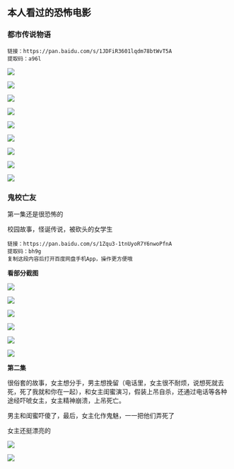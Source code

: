 ## 本人看过的恐怖电影

### 都市传说物语

```shell
链接：https://pan.baidu.com/s/1JDFiR3601lqdm78btWvT5A 
提取码：a96l
```

![](https://github.com/zyl-fun/pic/blob/master/%E9%83%BD%E5%B8%82%E4%BC%A0%E8%AF%B4%E7%89%A9%E8%AF%AD/%E9%83%BD%E5%B8%82%E4%BC%A0%E8%AF%B4%E7%89%A9%E8%AF%AD.Urban-Legend-Story-Hikiko.2007.WTF.mkv_20200628_200944.997.jpg?raw=true)

![](https://github.com/zyl-fun/pic/blob/master/%E9%83%BD%E5%B8%82%E4%BC%A0%E8%AF%B4%E7%89%A9%E8%AF%AD/%E9%83%BD%E5%B8%82%E4%BC%A0%E8%AF%B4%E7%89%A9%E8%AF%AD.Urban-Legend-Story-Hikiko.2007.WTF.mkv_20200628_202323.269.jpg?raw=true)

![](https://github.com/zyl-fun/pic/blob/master/%E9%83%BD%E5%B8%82%E4%BC%A0%E8%AF%B4%E7%89%A9%E8%AF%AD/%E9%83%BD%E5%B8%82%E4%BC%A0%E8%AF%B4%E7%89%A9%E8%AF%AD.Urban-Legend-Story-Hikiko.2007.WTF.mkv_20200628_202349.327.jpg?raw=true)

![](https://github.com/zyl-fun/pic/blob/master/%E9%83%BD%E5%B8%82%E4%BC%A0%E8%AF%B4%E7%89%A9%E8%AF%AD/%E9%83%BD%E5%B8%82%E4%BC%A0%E8%AF%B4%E7%89%A9%E8%AF%AD.Urban-Legend-Story-Hikiko.2007.WTF.mkv_20200628_202410.693.jpg?raw=true)

![](https://github.com/zyl-fun/pic/blob/master/%E9%83%BD%E5%B8%82%E4%BC%A0%E8%AF%B4%E7%89%A9%E8%AF%AD/%E9%83%BD%E5%B8%82%E4%BC%A0%E8%AF%B4%E7%89%A9%E8%AF%AD.Urban-Legend-Story-Hikiko.2007.WTF.mkv_20200628_202446.581.jpg?raw=true)

![](https://github.com/zyl-fun/pic/blob/master/%E9%83%BD%E5%B8%82%E4%BC%A0%E8%AF%B4%E7%89%A9%E8%AF%AD/%E9%83%BD%E5%B8%82%E4%BC%A0%E8%AF%B4%E7%89%A9%E8%AF%AD.Urban-Legend-Story-Hikiko.2007.WTF.mkv_20200628_202505.765.jpg?raw=true)

![](https://github.com/zyl-fun/pic/blob/master/%E9%83%BD%E5%B8%82%E4%BC%A0%E8%AF%B4%E7%89%A9%E8%AF%AD/%E9%83%BD%E5%B8%82%E4%BC%A0%E8%AF%B4%E7%89%A9%E8%AF%AD.Urban-Legend-Story-Hikiko.2007.WTF.mkv_20200628_202530.885.jpg?raw=true)

![](https://github.com/zyl-fun/pic/blob/master/%E9%83%BD%E5%B8%82%E4%BC%A0%E8%AF%B4%E7%89%A9%E8%AF%AD/%E9%83%BD%E5%B8%82%E4%BC%A0%E8%AF%B4%E7%89%A9%E8%AF%AD.Urban-Legend-Story-Hikiko.2007.WTF.mkv_20200628_202541.983.jpg?raw=true)

![](https://github.com/zyl-fun/pic/blob/master/%E9%83%BD%E5%B8%82%E4%BC%A0%E8%AF%B4%E7%89%A9%E8%AF%AD/%E9%83%BD%E5%B8%82%E4%BC%A0%E8%AF%B4%E7%89%A9%E8%AF%AD.Urban-Legend-Story-Hikiko.2007.WTF.mkv_20200628_190728.896.jpg?raw=true)



### 鬼校亡友

第一集还是很恐怖的

校园故事，怪诞传说，被砍头的女学生

```shell
链接：https://pan.baidu.com/s/1Zqu3-1tnUyoR7Y6nwoPfnA 
提取码：bh9g 
复制这段内容后打开百度网盘手机App，操作更方便哦
```

**看部分截图**

![](https://github.com/zyl-fun/pic/blob/master/%E9%AC%BC%E6%A0%A1%E4%BA%A1%E5%8F%8B-1/%E3%80%90BTS%E3%80%91%E3%80%90Aka%20Spook%20School%20EP01%20%E3%80%91.rmvb_20200628_211253.126.jpg?raw=true)

![](https://github.com/zyl-fun/pic/blob/master/%E9%AC%BC%E6%A0%A1%E4%BA%A1%E5%8F%8B-1/%E3%80%90BTS%E3%80%91%E3%80%90Aka%20Spook%20School%20EP01%20%E3%80%91.rmvb_20200628_211304.485.jpg?raw=true)

![](https://github.com/zyl-fun/pic/blob/master/%E9%AC%BC%E6%A0%A1%E4%BA%A1%E5%8F%8B-1/%E3%80%90BTS%E3%80%91%E3%80%90Aka%20Spook%20School%20EP01%20%E3%80%91.rmvb_20200628_225509.396.jpg?raw=true)

![](https://github.com/zyl-fun/pic/blob/master/%E9%AC%BC%E6%A0%A1%E4%BA%A1%E5%8F%8B-1/%E3%80%90BTS%E3%80%91%E3%80%90Aka%20Spook%20School%20EP01%20%E3%80%91.rmvb_20200628_225623.220.jpg?raw=true)

![](https://github.com/zyl-fun/pic/blob/master/%E9%AC%BC%E6%A0%A1%E4%BA%A1%E5%8F%8B-1/%E3%80%90BTS%E3%80%91%E3%80%90Aka%20Spook%20School%20EP01%20%E3%80%91.rmvb_20200628_224102.724.jpg?raw=true)

![](https://github.com/zyl-fun/pic/blob/master/%E9%AC%BC%E6%A0%A1%E4%BA%A1%E5%8F%8B-1/%E3%80%90BTS%E3%80%91%E3%80%90Aka%20Spook%20School%20EP01%20%E3%80%91.rmvb_20200628_225630.271.jpg?raw=true)

**第二集**

很俗套的故事，女主想分手，男主想挽留（电话里，女主很不耐烦，说想死就去死，死了我就和你在一起），和女主闺蜜演习，假装上吊自杀，还通过电话等各种途经吓唬女主，女主精神崩溃，上吊死亡。

男主和闺蜜吓傻了，最后，女主化作鬼魅，一一把他们弄死了

女主还挺漂亮的

![](https://github.com/zyl-fun/pic/blob/master/%E9%AC%BC%E6%A0%A1%E4%BA%A1%E5%8F%8B-2/206f97be375ed3b6cdd5ebac64bb874.jpg?raw=true)

![](https://github.com/zyl-fun/pic/blob/master/%E9%AC%BC%E6%A0%A1%E4%BA%A1%E5%8F%8B-2/b672dd9c0356e48fae0d233d43e4edb.jpg?raw=true)